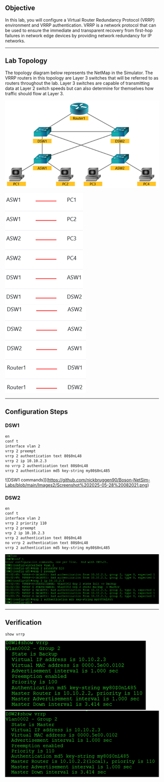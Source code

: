 ## Objective
In this lab, you will configure a Virtual Router Redundancy Protocol (VRRP) environment and VRRP authentication. VRRP is a network protocol that can be used to ensure the immediate and transparent recovery from first-hop failures in network edge devices by providing network redundancy for IP networks.

---

## Lab Topology
The topology diagram below represents the NetMap in the Simulator. The VRRP routers in this topology are Layer 3 switches that will be referred to as routers throughout the lab. Layer 3 switches are capable of transmitting data at Layer 2 switch speeds but can also determine for themselves how traffic should flow at Layer 3.

![topology](https://github.com/nickbruggen90/Boson-NetSim-Labs/blob/main/Images2/Screenshot%202025-05-28%20081940.png)

![connections chart 1](https://github.com/nickbruggen90/Boson-NetSim-Labs/blob/main/Images2/Screenshot%202025-05-28%20081957.png)
![connections chart 2](https://github.com/nickbruggen90/Boson-NetSim-Labs/blob/main/Images2/Screenshot%202025-05-28%20082005.png)

---

## Configuration Steps
### DSW1
```cisco
en
conf t
interface vlan 2
vrrp 2 preempt
vrrp 2 authentication text 80$0nL48
vrrp 2 ip 10.10.2.3
no vrrp 2 authentication text 80$0nL48
vrrp 2 authentication md5 key-string my80$0nL485
```
![DSW1 commands][(https://github.com/nickbruggen90/Boson-NetSim-Labs/blob/main/Images2/Screenshot%202025-05-28%20082021.png)

### DSW2
```cisco
en
conf t
interface vlan 2
vrrp 2 priority 110
vrrp 2 preempt
vrp 2 ip 10.10.2.3
vrrp 2 authentication text 80$0nL48
no vrrp 2 authentication text 80$0nL48
vrrp 2 authentication md5 key-string my80$0nL485
```
![DSW2 commands](https://github.com/nickbruggen90/Boson-NetSim-Labs/blob/main/Images2/Screenshot%202025-05-28%20082033.png)

---

## Verification
```cisco
show vrrp
```
![verification 1](https://github.com/nickbruggen90/Boson-NetSim-Labs/blob/main/Images2/Screenshot%202025-05-28%20082042.png)
![verification 2](https://github.com/nickbruggen90/Boson-NetSim-Labs/blob/main/Images2/Screenshot%202025-05-28%20082051.png)
